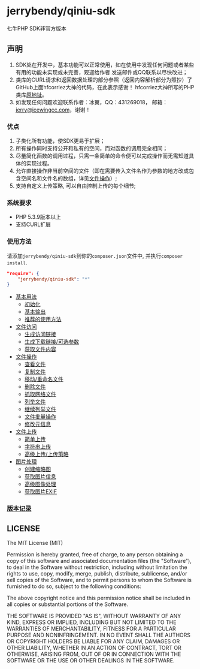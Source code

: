 # jerrybendy/qiniu-sdk

七牛PHP SDK非官方版本

## 声明
1. SDK处在开发中，基本功能可以正常使用，如在使用中发现任何问题或者某些有用的功能未实现或未完善，观迎给作者
发送邮件或QQ联系以尽快改进；
2. 类库的CURL请求和返回数据处理的部分参照（返回内容解析部分为照抄）了GitHub上面hfcorriez大神的代码，在此表示感谢！
hfcorriez大神所写的PHP类库[原地址](https://github.com/hfcorriez/php-qiniu)。
3. 如发现任何问题欢迎联系作者：冰翼，QQ：431269018， 邮箱： <jerry@icewingcc.com>，谢谢！

### 优点

1. 子类化所有功能，使SDK更易于扩展；
2. 所有操作同时支持公开和私有的空间，而对函数的调用完全相同；
3. 尽量简化函数的调用过程，只需一条简单的命令便可以完成操作而无需知道具体的实现过程。
4. 允许直接操作非当前空间的文件（即在需要传入文件名作为参数的地方改成包含空间名和文件名的数组，详见[文件操作](documents/#文件操作)）;
5. 支持自定义上传策略, 可以自由控制上传的每个细节;

### 系统要求

* PHP 5.3.9版本以上
* 支持CURL扩展

### 使用方法

请添加`jerrybendy/qiniu-sdk`到你的`composer.json`文件中, 并执行`composer install`.

```json
"require": {
    "jerrybendy/qiniu-sdk": "*"
}
```


+ [基本用法](documents/基本用法)
	- [初始化](documents/基本用法#初始化)
	- [基本输出](documents/基本用法#基本输出)
	- [推荐的使用方法](documents/基本用法#推荐的使用方法)
+ [文件访问](documents/文件访问)
    - [生成访问链接](documents/文件访问#生成访问链接)
    - [生成下载链接/可选参数](documents/文件访问#生成下载链接/可选参数)
    - [获取文件内容](documents/文件访问#获取文件内容)
+ [文件操作](documents/文件操作)
    - [查看文件](documents/文件操作#查看文件)
    - [复制文件](documents/文件操作#复制文件)
    - [移动/重命名文件](documents/文件操作#移动/重命名文件)
    - [删除文件](documents/文件操作#删除文件)
    - [抓取网络文件](documents/文件操作#抓取网络文件)
    - [列举文件](documents/文件操作#列举文件)
    - [继续列举文件](documents/文件操作#继续列举文件)
    - [文件批量操作](documents/文件操作#文件批量操作)
    - [修改元信息](documents/文件操作#修改元信息)
+ [文件上传](documents/文件上传)
    - [简单上传](documents/文件上传#简单上传)
    - [字符串上传](documents/文件上传#字符串上传)
    - [高级上传/上传策略](documents/文件上传#高级上传/上传策略)
+ [图片处理](documents/图片处理)
	- [创建缩略图](documents/图片处理#创建缩略图)
	- [获取图片信息](documents/图片处理#获取图片信息)
	- [高级图像处理](documents/图片处理#高级图像处理)
	- [获取图片EXIF](documents/图片处理#获取图片EXIF)

### [版本记录](https://github.com/jerrybendy/qiniu-sdk/wiki/change-history)


## LICENSE

The MIT License (MIT)

Permission is hereby granted, free of charge, to any person obtaining a copy of
this software and associated documentation files (the "Software"), to deal in
the Software without restriction, including without limitation the rights to
use, copy, modify, merge, publish, distribute, sublicense, and/or sell copies of
the Software, and to permit persons to whom the Software is furnished to do so,
subject to the following conditions:

The above copyright notice and this permission notice shall be included in all
copies or substantial portions of the Software.

THE SOFTWARE IS PROVIDED "AS IS", WITHOUT WARRANTY OF ANY KIND, EXPRESS OR
IMPLIED, INCLUDING BUT NOT LIMITED TO THE WARRANTIES OF MERCHANTABILITY, FITNESS
FOR A PARTICULAR PURPOSE AND NONINFRINGEMENT. IN NO EVENT SHALL THE AUTHORS OR
COPYRIGHT HOLDERS BE LIABLE FOR ANY CLAIM, DAMAGES OR OTHER LIABILITY, WHETHER
IN AN ACTION OF CONTRACT, TORT OR OTHERWISE, ARISING FROM, OUT OF OR IN
CONNECTION WITH THE SOFTWARE OR THE USE OR OTHER DEALINGS IN THE SOFTWARE.